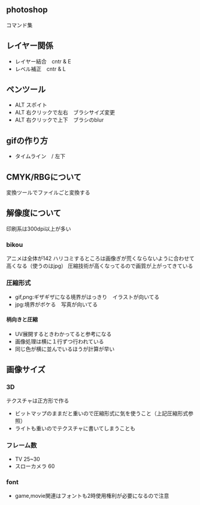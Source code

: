 ## photoshop
コマンド集

## レイヤー関係
+ レイヤー結合　cntr & E
+ レベル補正　cntr & L 


## ペンツール
+ ALT スポイト
+ ALT 右クリックで左右　ブラシサイズ変更
+ ALT 右クリックで上下　ブラシのblur

## gifの作り方
+ タイムライン　/ 左下


## CMYK/RBGについて
変換ツールでファイルごと変換する

## 解像度について
印刷系は300dpi以上が多い
### bikou
アニメは全体が142
ハリコミするところは画像ぎが荒くならないように合わせて高くなる（使うのはjpg）
圧縮技術が高くなってるので画質が上がってきている


### 圧縮形式
+ gif,png:ギザギザになる境界がはっきり　イラストが向いてる
+ jpg:境界がボケる　写真が向いてる
#### 柄向きと圧縮
+ UV展開するときわかってると参考になる
+ 画像処理は横に１行ずつ行われている
+ 同じ色が横に並んでいるほうが計算が早い


## 画像サイズ
### 3D
テクスチャは正方形で作る
+ ビットマップのままだと重いので圧縮形式に気を使うこと（上記圧縮形式参照）
+ ライトも重いのでテクスチャに書いてしまうことも

### フレーム数
+ TV 25~30
+ スローカメラ 60


### font
+ game,movie関連はフォントも2時使用権利が必要になるので注意

